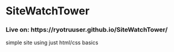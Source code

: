 # SiteWatchTower
<h3> Live on: https://ryotruuser.github.io/SiteWatchTower/ </h3>
 simple site using just html/css basics
